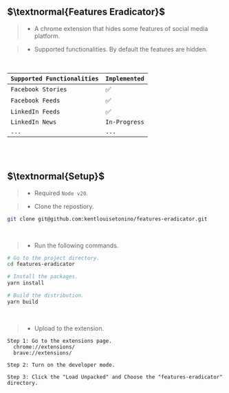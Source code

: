 ## $\textnormal{Features Eradicator}$

> - A chrome extension that hides some features of social media platform.

> - Supported functionalities. By default the features are hidden.

<br />

| `Supported Functionalities` | `Implemented` |
| --------------------------- | ----------- |
| `Facebook Stories`  | ✅ |
| `Facebook Feeds` | ✅ |
| `LinkedIn Feeds` | ✅ |
| `LinkedIn News` | `In-Progress` |
| `...` | `...` |


<br />
<br />



## $\textnormal{Setup}$

> - Required `Node v20`.

> - Clone the repostiory.

```sh
git clone git@github.com:kentlouisetonino/features-eradicator.git
```

<br />

> - Run the following commands.

```sh
# Go to the project directory.
cd features-eradicator

# Install the packages.
yarn install

# Build the distribution.
yarn build
```

<br />

> - Upload to the extension.

```plaintext
Step 1: Go to the extensions page.
  chrome://extensions/
  brave://extensions/

Step 2: Turn on the developer mode.

Step 3: Click the "Load Unpacked" and Choose the "features-eradicator" directory.
```
